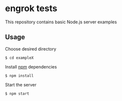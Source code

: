 # engrok tests

This repository contains basic Node.js server examples

## Usage

Choose desired directory
```
$ cd exampleX
```

Install [npm](https://www.npmjs.com/) dependencies

```
$ npm install
```

Start the server

```
$ npm start
```
